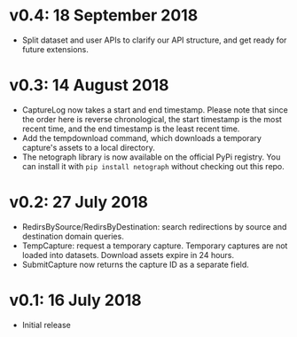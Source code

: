 # v0.4: 18 September 2018

- Split dataset and user APIs to clarify our API structure, and get ready for
future extensions.

# v0.3: 14 August 2018

- CaptureLog now takes a start and end timestamp. Please note that since the
  order here is reverse chronological, the start timestamp is the most recent
  time, and the end timestamp is the least recent time.
- Add the tempdownload command, which downloads a temporary capture's assets to
  a local directory.
- The netograph library is now available on the official PyPi registry. You can
  install it with `pip install netograph` without checking out this repo.

# v0.2: 27 July 2018

- RedirsBySource/RedirsByDestination: search redirections by source and
  destination domain queries.
- TempCapture: request a temporary capture. Temporary captures are not loaded
  into datasets. Download assets expire in 24 hours.
- SubmitCapture now returns the capture ID as a separate field.

# v0.1: 16 July 2018

- Initial release
